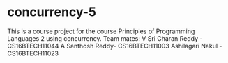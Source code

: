 # concurrency-5
This is a course project for the course Principles of Programming Languages 2 using concurrency.
Team mates:
V Sri Charan Reddy -CS16BTECH11044
A Santhosh Reddy- CS16BTECH11003
Ashilagari Nakul -CS16BTECH11023
